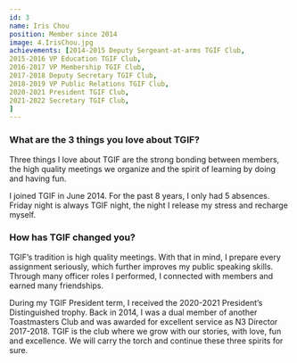 ```yaml
---
id: 3
name: Iris Chou
position: Member since 2014
image: 4.IrisChou.jpg
achievements: [2014-2015 Deputy Sergeant-at-arms TGIF Club,
2015-2016 VP Education TGIF Club,
2016-2017 VP Membership TGIF Club,
2017-2018 Deputy Secretary TGIF Club,
2018-2019 VP Public Relations TGIF Club,
2020-2021 President TGIF Club,
2021-2022 Secretary TGIF Club,
]
---
```


### What are the 3 things you love about TGIF?

Three things I love about TGIF are the strong bonding between members, the high quality meetings we organize and the spirit of learning by doing and having fun.

I joined TGIF in June 2014. For the past 8 years, I only had 5 absences. Friday night is always TGIF night, the night I release my stress and recharge myself.

### How has TGIF changed you?

TGIF’s tradition is high quality meetings. With that in mind, I prepare every assignment seriously, which further improves my public speaking skills. Through many officer roles I performed, I connected with members and earned many friendships.

During my TGIF President term, I received the 2020-2021 President’s Distinguished trophy. Back in 2014, I was a dual member of another Toastmasters Club and was awarded for excellent service as N3 Director 2017-2018. TGIF is the club where we grow with our stories, with love, fun and excellence. We will carry the torch and continue these three spirits for sure.
